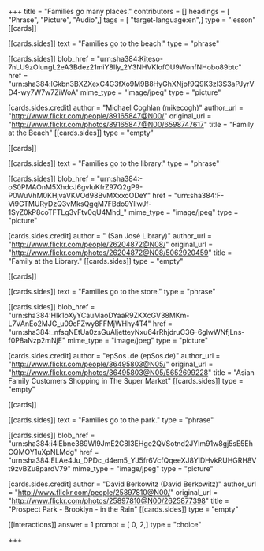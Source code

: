+++
title = "Families go many places."
contributors = []
headings = [ "Phrase", "Picture", "Audio",]
tags = [ "target-language:en",]
type = "lesson"
[[cards]]

[[cards.sides]]
text = "Families go to the beach."
type = "phrase"

[[cards.sides]]
blob_href = "urn:sha384:Kiteso-7nLU9zOlungL2eA3Bdez21miY8Ily_2Y3NHVKIofOU9WonfNHobo89btc"
href = "urn:sha384:lGkbn3BXZXexC4G3fXo9M9B8HyGhXNjpf9Q9K3zI3S3aPJyrVD4-wy7W7w7ZiWoA"
mime_type = "image/jpeg"
type = "picture"

[cards.sides.credit]
author = "Michael Coghlan (mikecogh)"
author_url = "http://www.flickr.com/people/89165847@N00/"
original_url = "http://www.flickr.com/photos/89165847@N00/6598747617"
title = "Family at the Beach"
[[cards.sides]]
type = "empty"

[[cards]]

[[cards.sides]]
text = "Families go to the library."
type = "phrase"

[[cards.sides]]
blob_href = "urn:sha384:-oS0PMAOnM5XhdcJ6gvIuKfrZ97Q2gP9-P0WuVhM0KHjvaVKVOd98BvMXxxoODeY"
href = "urn:sha384:F-Vi9GTMURyDzQ3vMksQgqM7FBdo9YllwJf-1SyZ0kP8coTFTLg3vFtv0qU4Mhd_"
mime_type = "image/jpeg"
type = "picture"

[cards.sides.credit]
author = " (San José Library)"
author_url = "http://www.flickr.com/people/26204872@N08/"
original_url = "http://www.flickr.com/photos/26204872@N08/5062920459"
title = "Family at the Library."
[[cards.sides]]
type = "empty"

[[cards]]

[[cards.sides]]
text = "Families go to the store."
type = "phrase"

[[cards.sides]]
blob_href = "urn:sha384:Hlk1oXyYCauMaoDYaaR9ZKXcGV38MKm-L7VAnEo2MJG_u09cFZwy8FFMjWHhy4T4"
href = "urn:sha384:_nfsqNEtUa0zsGuAljetteyNxu64rRhjdruC3G-6glwWNfjLns-f0P8aNzp2mNjE"
mime_type = "image/jpeg"
type = "picture"

[cards.sides.credit]
author = "epSos .de (epSos.de)"
author_url = "http://www.flickr.com/people/36495803@N05/"
original_url = "http://www.flickr.com/photos/36495803@N05/5652699228"
title = "Asian Family Customers Shopping in The Super Market"
[[cards.sides]]
type = "empty"

[[cards]]

[[cards.sides]]
text = "Families go to the park."
type = "phrase"

[[cards.sides]]
blob_href = "urn:sha384:i4lEbne389Wl9JmE2C8I3EHge2QVSotnd2JYIm91w8gj5sE5EhCQMOY1uXpNLMdg"
href = "urn:sha384:ELAe4Ju_DPDc_d4em5_YJ5fr6VcfQqeeXJ8YlDHvkRUHGRH8Vt9zvBZu8pardV79"
mime_type = "image/jpeg"
type = "picture"

[cards.sides.credit]
author = "David Berkowitz (David Berkowitz)"
author_url = "http://www.flickr.com/people/25897810@N00/"
original_url = "http://www.flickr.com/photos/25897810@N00/2625877398"
title = "Prospect Park - Brooklyn - in the Rain"
[[cards.sides]]
type = "empty"

[[interactions]]
answer = 1
prompt = [ 0, 2,]
type = "choice"

+++
